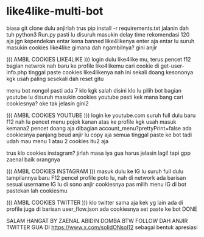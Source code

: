 # like4like-multi-bot
biasa git clone dulu anjirlah
trus pip install -r requirements.txt
jalanin dah tuh python3 Run.py
pasti lu disuruh masukin delay time rekomendasi 120 aja jgn kependekan entar kena banned like4likenya enter aja
entar lu suruh masukin cookies like4like
gimana dah ngambilnya? gini anjir


((( AMBIL COOKIES LIKE4LIKE )))
login dulu like4like mu, terus pencet f12 bagian netwrok nah baru ke profile like4likemu cari cookie di get-user-info.php
tinggal paste cookies like4likenya nah ini sekali doang kesononya kgk usah paling sesekali dah reset gitu

menu bot nongol pasti ada 7 klo kgk salah disini klo lu pilih bot bagian youtube lu disuruh masukin cookies youtube pasti
kek mana bang cari cookiesnya? oke tak jelasin gini2


((( AMBIL COOKIES YOUTUBE )))
login ke youtube.com suruh full dulu baru f12 nah lu pencet menu pojok kanan atas ke profile kgk usah masuk kemana2 pencet doang aja
dibagian account_menu?prettyPrint=false ada cookiesnya panjang beud anjir lu copy aja semua
tinggal paste ke bot tadi udah mau menu 1 atau 2 cookies itu2 aja

trus klo cookies instagram? jirlah masa iya gua harus jelasin lagi! tapi gpp zaenal baik orangnya


((( AMBIL COOKIES INSTAGRAM )))
masuk dulu ke IG lu suruh full dulu tampilannya baru F12 pencel profile poto lu, nah di network ada barisan sesuai username IG lu di sono anjir cookiesnya
pas milih menu IG di bot pastekan lah cookiesmu 

((( AMBIL COOKIES TWITTER )))
klo twitter sama aja kek yg lain ada di profile juga di barisan user_flow.json ada cookiesnya
set paste ke bot DONE

SALAM HANGAT BY ZAENAL ABIDIN DOMBA
BTW FOLLOW DAH ANJIR TWITTER GUA DI https://www.x.com/solidONsol12
sebagai bentuk apresiasi
